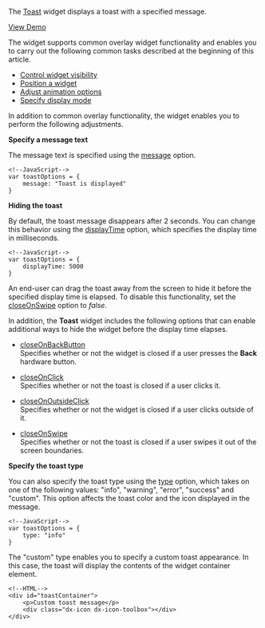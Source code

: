 <article data-show="Content/Applications/16_1/UIWidgets/dxToast/markup.html,
        Content/Applications/16_1/UIWidgets/dxToast/script.js,
        Content/Applications/16_1/UIWidgets/dxToast/styles.css">

The [Toast](/api-reference/10%20UI%20Widgets/dxToast '/Documentation/ApiReference/UI_Widgets/dxToast/') widget displays a toast with a specified message.

<a href="http://js.devexpress.com/Demos/WidgetsGallery/#demo/dialogsandnotificationstoasttoasttoast/" class="button orange small fix-width-155" style="margin-right: 20px;" target="_blank">View Demo</a>

The widget supports common overlay widget functionality and enables you to carry out the following common tasks described at the beginning of this article.

- [Control widget visibility](/concepts/10%20UI%20Widgets/10%20UI%20Widget%20Categories/30%20Overlay%20Widgets/0%20Common%20Tasks/0%20Control%20The%20Widget%20Visibility.md '/Documentation/Guide/UI_Widgets/UI_Widget_Categories/Overlay_Widgets/#Common_Tasks/Control_The_Widget_Visibility')  
- [Position a widget](/concepts/10%20UI%20Widgets/10%20UI%20Widget%20Categories/30%20Overlay%20Widgets/0%20Common%20Tasks/1%20Position%20a%20Widget.md '/Documentation/Guide/UI_Widgets/UI_Widget_Categories/Overlay_Widgets/#Common_Tasks/Position_a_Widget')  
- [Adjust animation options](/concepts/10%20UI%20Widgets/10%20UI%20Widget%20Categories/30%20Overlay%20Widgets/0%20Common%20Tasks/2%20Adjust%20Animation%20Options.md '/Documentation/Guide/UI_Widgets/UI_Widget_Categories/Overlay_Widgets/#Common_Tasks/Adjust_Animation_Options')  
- [Specify display mode](/concepts/10%20UI%20Widgets/10%20UI%20Widget%20Categories/30%20Overlay%20Widgets/0%20Common%20Tasks/3%20Display%20Modes.md '/Documentation/Guide/UI_Widgets/UI_Widget_Categories/Overlay_Widgets/#Common_Tasks/Display_Modes')  

In addition to common overlay functionality, the widget enables you to perform the following adjustments.

**Specify a message text**

The message text is specified using the [message](/api-reference/10%20UI%20Widgets/dxToast/1%20Configuration/message.md '/Documentation/ApiReference/UI_Widgets/dxToast/Configuration/#message') option.

    <!--JavaScript-->
    var toastOptions = {
        message: "Toast is displayed"
    }

**Hiding the toast**

By default, the toast message disappears after 2 seconds. You can change this behavior using the [displayTime](/api-reference/10%20UI%20Widgets/dxToast/1%20Configuration/displayTime.md '/Documentation/ApiReference/UI_Widgets/dxToast/Configuration/#displayTime') option, which specifies the display time in milliseconds.

    <!--JavaScript-->
    var toastOptions = {
        displayTime: 5000
    }

An end-user can drag the toast away from the screen to hide it before the specified display time is elapsed. To disable this functionality, set the [closeOnSwipe](/api-reference/10%20UI%20Widgets/dxToast/1%20Configuration/closeOnSwipe.md '/Documentation/ApiReference/UI_Widgets/dxToast/Configuration/#closeOnSwipe') option to *false*.

In addition, the **Toast** widget includes the following options that can enable additional ways to hide the widget before the display time elapses.

- [closeOnBackButton](/api-reference/10%20UI%20Widgets/dxToast/1%20Configuration/closeOnBackButton.md '/Documentation/ApiReference/UI_Widgets/dxToast/Configuration/#closeOnBackButton')  
 Specifies whether or not the widget is closed if a user presses the **Back** hardware button.

- [closeOnClick](/api-reference/10%20UI%20Widgets/dxToast/1%20Configuration/closeOnClick.md '/Documentation/ApiReference/UI_Widgets/dxToast/Configuration/#closeOnClick')  
 Specifies whether or not the toast is closed if a user clicks it.

- [closeOnOutsideClick](/api-reference/10%20UI%20Widgets/dxToast/1%20Configuration/closeOnOutsideClick.md '/Documentation/ApiReference/UI_Widgets/dxToast/Configuration/#closeOnOutsideClick')  
 Specifies whether or not the widget is closed if a user clicks outside of it.

- [closeOnSwipe](/api-reference/10%20UI%20Widgets/dxToast/1%20Configuration/closeOnSwipe.md '/Documentation/ApiReference/UI_Widgets/dxToast/Configuration/#closeOnSwipe')  
 Specifies whether or not the toast is closed if a user swipes it out of the screen boundaries.

**Specify the toast type**

You can also specify the toast type using the [type](/api-reference/10%20UI%20Widgets/dxToast/1%20Configuration/type.md '/Documentation/ApiReference/UI_Widgets/dxToast/Configuration/#type') option, which takes on one of the following values: "info", "warning", "error", "success" and "custom". This option affects the toast color and the icon displayed in the message.

    <!--JavaScript-->
    var toastOptions = {
        type: "info"
    }

The "custom" type enables you to specify a custom toast appearance. In this case, the toast will display the contents of the widget container element.

    <!--HTML-->
    <div id="toastContainer">
        <p>Custom toast message</p>
        <div class="dx-icon dx-icon-toolbox"></div>
    </div>
</article>